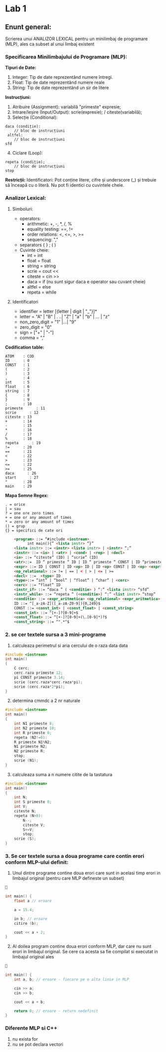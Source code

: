 # Lab 1

## Enunt general:
Scrierea unui ANALIZOR LEXICAL pentru un minilimbaj de programare (MLP),
ales ca subset al unui limbaj existent

### Specificarea Minilimbajului de Programare (MLP):

**Tipuri de Date:**
1. Integer: Tip de date reprezentând numere întregi.
2. Float: Tip de date reprezentând numere reale
3. String: Tip de date reprezentând un sir de litere


**Instrucțiuni:**
1. Atribuire (Assignment): variabilă "primeste" expresie;
2. Intrare/Ieșire (Input/Output): scrie(expresie); / citeste(variabilă);
3. Selecție (Conditional):
```
daca (condiție): 
    // bloc de instrucțiuni
 altfel:
    // bloc de instrucțiuni
sfd
```
4. Ciclare (Loop):
```
repeta (condiție);
    // bloc de instrucțiuni
stop
```
**Restricții:**
Identificatori: Pot conține litere, cifre și underscore (_) și trebuie să înceapă cu o literă. Nu pot fi identici cu cuvintele cheie.


### Analizor Lexical:

1. Simboluri:
    - operators:
		* arithmetic: +, -, *, /, %
        * equality testing: ==, !=
        * order relations: <, <=, >, >=
		* sequencing: ","
    - separators { }  ; ( )
    - Cuvinte cheie: 
       * int      = int
       * float    = float
       * string   = string
       * scrie    = cout <<
       * citeste  = cin >>
       * daca     = if  (nu sunt sigur daca e operator sau cuvant cheie)
       * altfel   = else
       * repeta   = while
  
2. Identificatori
    - identifier = letter [{letter | digit | "_"}]*
    - letter = "A" | "B" | . ..| "Z" | "a" | "b" | ... | "z"
    - non_zero_digit = "1" |...| "9"
    - zero_digit = "0" 
    - sign = ["+" | "-"]
    - comma = ","

**Codification table:**
```
ATOM    : COD
ID      : 0
CONST   : 1
(       : 2
)       : 3
,       : 4
int     : 5
float   : 6
string  : 7
{       : 8
}       : 9
;       : 10
primeste      : 11
scrie      : 12
citeste : 13
+       : 14
-       : 15
*       : 16
/       : 17
%       : 18
repeta      : 19
!=      : 20
==      : 21
<       : 22
>       : 23
<=      : 22
>=      : 25
daca      : 26
start      : 27
"       : 28
main    : 29
```

**Mapa Semne Regex:**
```
. = orice
| = sau
? = one ore zero times
+ = one or any amount of times
* = zero or any amount of times
() = grup
{} = specifici de cate ori
```


```html
	<program> ::= “#include <iostream>
	      int main(){” <lista instr> “}”
	<lista instr> ::= <instr> <lista instr> | <instr> “;”
	<instr> ::= <io> | <atr> | <cond> | <rep> | <decl>
	<io> ::= “citeste” (ID) | “scrie” (ID)
	<atr>::=  ID “ primeste ” ID | ID “ primeste ” CONST | ID “primeste” <expr>
	<expr> ::= ID | CONST | ID <op> ID | ID <op> CONST | ID <op> <expr>
	<op_relational> ::= != | == | < | > | <= | >=
	<decl> ::=  <type> ID
	<type>::= “int” | “bool” | “float” | “char” | <cerc>
	<cerc> ::= “float” ID
	<instr_if> ::= “daca ” ( <conditie> ) “:” <lista instr> “sfd”
	<instr_while> ::= “repeta ” (<conditie>) “:” <list instr> “stop”
	<conditie> ::= <expr_aritmetica> <op_relational> <expr_aritmetica> | <expr_aritmetica>
	ID ::= ^[_a-zA-Z]([_a-zA-Z0-9]){0,249}$
	CONST ::= <const_int> | <const_float> | <const_string>
	<const_int> ::= ^[+-]?[0-9]+$
	<const_float> ::= ^[+-]?[0-9]+(\.[0-9]*)?$
	<const_string> ::= ^".*"$

```

### 2. se cer textele sursa a 3 mini-programe  

1. calculeaza perimetrul si aria cercului de o raza data data
```cpp
#include <iostream>
int main()
{
	C cerc;
	cerc.raza primeste 12;
	pi CONST primeste 3.14;
	scrie (cerc.raza*cerc.raza*pi);
	scrie (cerc.raza*2*pi);
}

```

2. determina cmmdc a 2 nr naturale
```cpp
#include <iostream>
int main()
{
	int N1 primeste 8;
	int N2 primeste 10;
	int R primeste 0;
	repeta (N2!=0):
	R primeste N1%N2;
	N1 primeste N2;
	N2 primeste R;
	stop;
	scrie (N1);
}

```

3. calculeaza suma a n numere citite de la tastatura 
```cpp
#include <iostream>
int main()
{
	int N;
	int S primeste 0;
	int V;
	citeste N;
	repeta (N>0):
		N--;
		citeste V;
		S+=V;
		stop;
	scrie (S);
}

```

### 3. Se cer textele sursa a doua programe care contin erori conform MLP-ului definit:

1. Unul dintre programe contine doua erori care sunt in acelasi timp erori in limbajul original (pentru care MLP defineste un subset)

```cpp
🏁

int main() {
    float a // eroare

    a = 15.4;

    in b; // eroare
    citire (b);

    cout << a + 2;
}
```

2. Al doilea program contine doua erori conform MLP, dar care nu sunt erori in limbajul original. Se cere ca acesta sa fie compilat si executat in limbajul original ales

```cpp
🏁

int main() {
    int a, b; // eroare - fiecare pe o alta linie in MLP

    cin >> a;
    cin >> b;

    cout << a + b;

    return 0; // eroare - return nedefinit
}
```



### Diferente MLP si C++

1. nu exista for
2. nu se pot declara vectori
